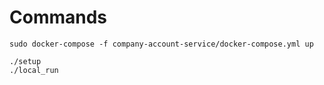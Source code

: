 # Commands
```
sudo docker-compose -f company-account-service/docker-compose.yml up
```
```
./setup
./local_run
```